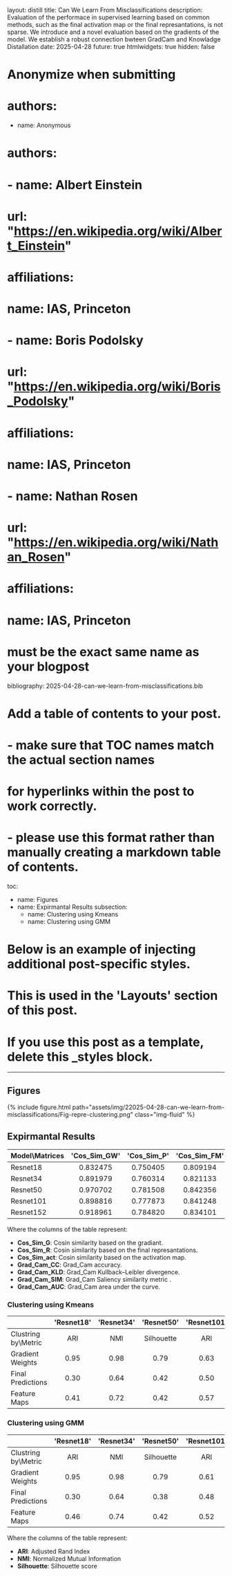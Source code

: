 layout: distill
title: Can We Learn From Misclassifications
description: Evaluation of the performace in supervised learning based on common methods, such as the final activation map or the final represantations, is not sparse. We introduce and a novel evaluation based on the gradients of the model. We establish a robust connection bwteen GradCam and Knowladge Distallation
date: 2025-04-28
future: true
htmlwidgets: true
hidden: false

# Anonymize when submitting
# authors:
   - name: Anonymous

# authors:
#   - name: Albert Einstein
#     url: "https://en.wikipedia.org/wiki/Albert_Einstein"
#     affiliations:
#       name: IAS, Princeton
#   - name: Boris Podolsky
#     url: "https://en.wikipedia.org/wiki/Boris_Podolsky"
#     affiliations:
#       name: IAS, Princeton
#   - name: Nathan Rosen
#     url: "https://en.wikipedia.org/wiki/Nathan_Rosen"
#     affiliations:
#       name: IAS, Princeton

# must be the exact same name as your blogpost
bibliography: 2025-04-28-can-we-learn-from-misclassifications.bib  

# Add a table of contents to your post.
#   - make sure that TOC names match the actual section names
#     for hyperlinks within the post to work correctly. 
#   - please use this format rather than manually creating a markdown table of contents.
toc:
  - name: Figures
  - name: Expirmantal Results
    subsection:
    - name: Clustering using Kmeans
    - name: Clustering using GMM

# Below is an example of injecting additional post-specific styles.
# This is used in the 'Layouts' section of this post.
# If you use this post as a template, delete this _styles block.

---

## Figures
{% include figure.html path="assets/img/22025-04-28-can-we-learn-from-misclassifications/Fig-repre-clustering.png" class="img-fluid" %}


## Expirmantal Results 

| Model\Matrices | 'Cos_Sim_GW'  | 'Cos_Sim_P'   | 'Cos_Sim_FM'  | 'Grad_Cam_CC' | 'Grad_Cam_KLD'|'Grad_Cam_SIM' | 'Grad_Cam_AUC'|
| -------------- |:-------------:|:-------------:|:-------------:|:-------------:|:-------------:|:-------------:|:-------------:|
| Resnet18       | 0.832475      | 0.750405      | 0.809194      | 0.514107      | 0.546371      | 0.640893      | 0.473252      |
| Resnet34       | 0.891979      | 0.760314      | 0.821133      | 0.547336      | 0.303619      | 0.717424      | 0.482986      |
| Resnet50       | 0.970702      | 0.781508      | 0.842356      | 0.387207      | 0.845985      | 0.534813      | 0.441505      |
| Resnet101      | 0.898816      | 0.777873      | 0.841248      | 0.451866      | 0.607102      | 0.587721      | 0.471974      |
| Resnet152      | 0.918961      | 0.784820      | 0.834101      | 0.513276      | 0.560512      | 0.600739      | 0.498934      |

Where the columns of the table represent: 

- **Cos_Sim_G**: Cosin similarity based on the gradiant.
- **Cos_Sim_R**: Cosin similarity based on the final represantations.
- **Cos_Sim_act**: Cosin similarity based on the activation map.
- **Grad_Cam_CC**: Grad_Cam accuracy.
- **Grad_Cam_KLD**: Grad_Cam Kullback–Leibler divergence.
- **Grad_Cam_SIM**: Grad_Cam Saliency similarity metric .
- **Grad_Cam_AUC**: Grad_Cam area under the curve.

### Clustering using Kmeans
|                    | 'Resnet18'                    | 'Resnet34'                    | 'Resnet50'                    | 'Resnet101'                   | 'Resnet152'                   |
| ----------------   |:-----------------------------:|:-----------------------------:|:-----------------------------:|:-----------------------------:|:-----------------------------:|
| Clustring by\Metric| ARI  | NMI  | Silhouette      | ARI  | NMI  | Silhouette      | ARI  | NMI  | Silhouette      | ARI  | NMI  | Silhouette      | ARI  | NMI  | Silhouette      |
| Gradient Weights   | 0.95 | 0.98 | 0.79            | 0.63 | 0.85 | 0.62            | 1.00 | 1.00 | 0.89            | 0.95 | 0.98 | 0.83            | 0.77 | 0.91 | 0.81            |
| Final Predictions  | 0.30 | 0.64 | 0.42            | 0.50 | 0.78 | 0.42            | 0.41 | 0.69 | 0.33            | 0.34 | 0.66 | 0.39            | 0.53 | 0.77 | 0.43            |
| Feature Maps       | 0.41 | 0.72 | 0.42            | 0.57 | 0.80 | 0.51            | 0.41 | 0.73 | 0.49            | 0.23 | 0.57 | 0.41            | 0.39 | 0.69 | 0.35            |


### Clustering using GMM

|                    | 'Resnet18'                    | 'Resnet34'                    | 'Resnet50'                    | 'Resnet101'                   | 'Resnet152'                   |
| ----------------   |:-----------------------------:|:-----------------------------:|:-----------------------------:|:-----------------------------:|:-----------------------------:|
| Clustring by\Metric| ARI  | NMI  | Silhouette      | ARI  | NMI  | Silhouette      | ARI  | NMI  | Silhouette      | ARI  | NMI  | Silhouette      | ARI  | NMI  | Silhouette      |
| Gradient Weights   | 0.95 | 0.98 | 0.79            | 0.61 | 0.85 | 0.62            | 1.00 | 1.00 | 0.89            | 0.95 | 0.98 | 0.83            | 0.77 | 0.91 | 0.81            |
| Final Predictions  | 0.30 | 0.64 | 0.38            | 0.48 | 0.78 | 0.40            | 0.34 | 0.68 | 0.30            | 0.37 | 0.69 | 0.31            | 0.57 | 0.80 | 0.43            |
| Feature Maps       | 0.46 | 0.74 | 0.42            | 0.52 | 0.77 | 0.48            | 0.41 | 0.73 | 0.49            | 0.24 | 0.58 | 0.39            | 0.40 | 0.71 | 0.30            |

Where the columns of the table represent: 

- **ARI**: Adjusted Rand Index
- **NMI**: Normalized Mutual Information 
- **Silhouette**: Silhouette score

